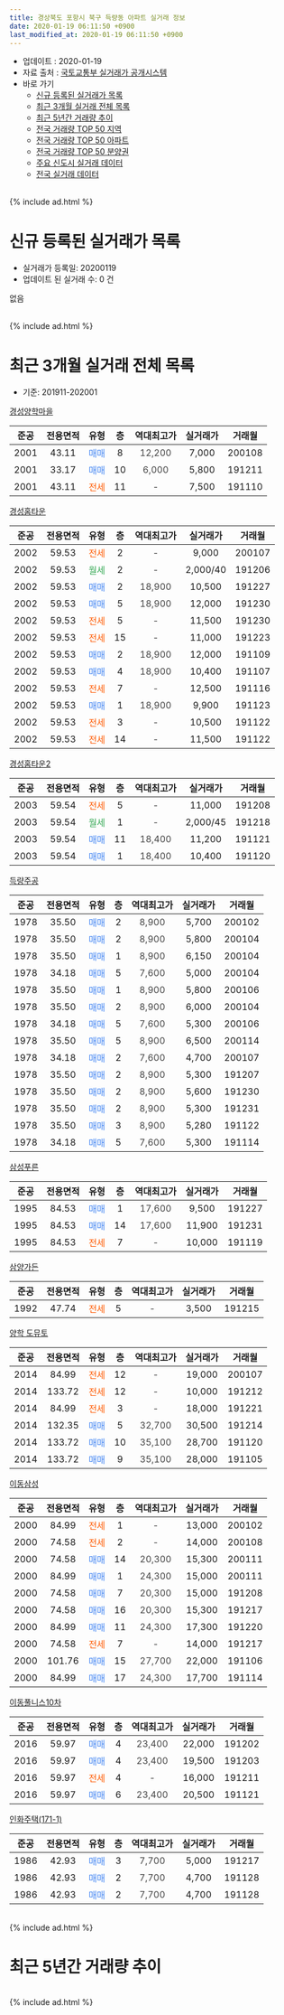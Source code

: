 ```yaml
---
title: 경상북도 포항시 북구 득량동 아파트 실거래 정보
date: 2020-01-19 06:11:50 +0900
last_modified_at: 2020-01-19 06:11:50 +0900
---
```


* 업데이트 : 2020-01-19
* 자료 출처 : [국토교통부 실거래가 공개시스템](http://rt.molit.go.kr)
* 바로 가기
    * [신규 등록된 실거래가 목록](#신규-등록된-실거래가-목록)
    * [최근 3개월 실거래 전체 목록](#최근-3개월-실거래-전체-목록)
    * [최근 5년간 거래량 추이](#최근-5년간-거래량-추이)
    * [전국 거래량 TOP 50 지역](https://apt-info.github.io/apt-trade-info/최근-3개월-전국에서-가장-거래가-많이-발생한-지역)
    * [전국 거래량 TOP 50 아파트](https://apt-info.github.io/apt-trade-info/최근-3개월-전국에서-가장-거래가-많이-발생한-아파트)
    * [전국 거래량 TOP 50 분양권](https://apt-info.github.io/apt-trade-info/최근-3개월-전국에서-가장-거래가-많이-발생한-분양권)
    * [주요 신도시 실거래 데이터](https://apt-info.github.io/apt-trade-info/주요-신도시)
    * [전국 실거래 데이터](https://apt-info.github.io/apt-trade-info/전국)
<br>
{% include ad.html %}
<br>

# 신규 등록된 실거래가 목록
* 실거래가 등록일: 20200119
* 업데이트 된 실거래 수: 0 건

없음

<br>
{% include ad.html %}
<br>

# 최근 3개월 실거래 전체 목록
* 기준: 201911-202001


[경성양학마을](https://search.naver.com/search.naver?query=%EA%B2%BD%EC%83%81%EB%B6%81%EB%8F%84+%ED%8F%AC%ED%95%AD%EC%8B%9C+%EB%B6%81%EA%B5%AC+%EB%93%9D%EB%9F%89%EB%8F%99+%EA%B2%BD%EC%84%B1%EC%96%91%ED%95%99%EB%A7%88%EC%9D%84)

|준공|전용면적|유형|층|역대최고가|실거래가|거래월|
|:---:|:---:|:---:|:---:|:---:|:---:|:---:|
|2001|43.11|<span style="color:#4285f3">매매</span>|8|<span style="color:#444444">12,200</span>|7,000|200108|
|2001|33.17|<span style="color:#4285f3">매매</span>|10|<span style="color:#444444">6,000</span>|5,800|191211|
|2001|43.11|<span style="color:#ff5a00">전세</span>|11|<span style="color:#444444">-</span>|7,500|191110|

[경성홈타운](https://search.naver.com/search.naver?query=%EA%B2%BD%EC%83%81%EB%B6%81%EB%8F%84+%ED%8F%AC%ED%95%AD%EC%8B%9C+%EB%B6%81%EA%B5%AC+%EB%93%9D%EB%9F%89%EB%8F%99+%EA%B2%BD%EC%84%B1%ED%99%88%ED%83%80%EC%9A%B4)

|준공|전용면적|유형|층|역대최고가|실거래가|거래월|
|:---:|:---:|:---:|:---:|:---:|:---:|:---:|
|2002|59.53|<span style="color:#ff5a00">전세</span>|2|<span style="color:#444444">-</span>|9,000|200107|
|2002|59.53|<span style="color:#34a853">월세</span>|2|<span style="color:#444444">-</span>|2,000/40|191206|
|2002|59.53|<span style="color:#4285f3">매매</span>|2|<span style="color:#444444">18,900</span>|10,500|191227|
|2002|59.53|<span style="color:#4285f3">매매</span>|5|<span style="color:#444444">18,900</span>|12,000|191230|
|2002|59.53|<span style="color:#ff5a00">전세</span>|5|<span style="color:#444444">-</span>|11,500|191230|
|2002|59.53|<span style="color:#ff5a00">전세</span>|15|<span style="color:#444444">-</span>|11,000|191223|
|2002|59.53|<span style="color:#4285f3">매매</span>|2|<span style="color:#444444">18,900</span>|12,000|191109|
|2002|59.53|<span style="color:#4285f3">매매</span>|4|<span style="color:#444444">18,900</span>|10,400|191107|
|2002|59.53|<span style="color:#ff5a00">전세</span>|7|<span style="color:#444444">-</span>|12,500|191116|
|2002|59.53|<span style="color:#4285f3">매매</span>|1|<span style="color:#444444">18,900</span>|9,900|191123|
|2002|59.53|<span style="color:#ff5a00">전세</span>|3|<span style="color:#444444">-</span>|10,500|191122|
|2002|59.53|<span style="color:#ff5a00">전세</span>|14|<span style="color:#444444">-</span>|11,500|191122|

[경성홈타운2](https://search.naver.com/search.naver?query=%EA%B2%BD%EC%83%81%EB%B6%81%EB%8F%84+%ED%8F%AC%ED%95%AD%EC%8B%9C+%EB%B6%81%EA%B5%AC+%EB%93%9D%EB%9F%89%EB%8F%99+%EA%B2%BD%EC%84%B1%ED%99%88%ED%83%80%EC%9A%B42)

|준공|전용면적|유형|층|역대최고가|실거래가|거래월|
|:---:|:---:|:---:|:---:|:---:|:---:|:---:|
|2003|59.54|<span style="color:#ff5a00">전세</span>|5|<span style="color:#444444">-</span>|11,000|191208|
|2003|59.54|<span style="color:#34a853">월세</span>|1|<span style="color:#444444">-</span>|2,000/45|191218|
|2003|59.54|<span style="color:#4285f3">매매</span>|11|<span style="color:#444444">18,400</span>|11,200|191121|
|2003|59.54|<span style="color:#4285f3">매매</span>|1|<span style="color:#444444">18,400</span>|10,400|191120|

[득량주공](https://search.naver.com/search.naver?query=%EA%B2%BD%EC%83%81%EB%B6%81%EB%8F%84+%ED%8F%AC%ED%95%AD%EC%8B%9C+%EB%B6%81%EA%B5%AC+%EB%93%9D%EB%9F%89%EB%8F%99+%EB%93%9D%EB%9F%89%EC%A3%BC%EA%B3%B5)

|준공|전용면적|유형|층|역대최고가|실거래가|거래월|
|:---:|:---:|:---:|:---:|:---:|:---:|:---:|
|1978|35.50|<span style="color:#4285f3">매매</span>|2|<span style="color:#444444">8,900</span>|5,700|200102|
|1978|35.50|<span style="color:#4285f3">매매</span>|2|<span style="color:#444444">8,900</span>|5,800|200104|
|1978|35.50|<span style="color:#4285f3">매매</span>|1|<span style="color:#444444">8,900</span>|6,150|200104|
|1978|34.18|<span style="color:#4285f3">매매</span>|5|<span style="color:#444444">7,600</span>|5,000|200104|
|1978|35.50|<span style="color:#4285f3">매매</span>|1|<span style="color:#444444">8,900</span>|5,800|200106|
|1978|35.50|<span style="color:#4285f3">매매</span>|2|<span style="color:#444444">8,900</span>|6,000|200104|
|1978|34.18|<span style="color:#4285f3">매매</span>|5|<span style="color:#444444">7,600</span>|5,300|200106|
|1978|35.50|<span style="color:#4285f3">매매</span>|5|<span style="color:#444444">8,900</span>|6,500|200114|
|1978|34.18|<span style="color:#4285f3">매매</span>|2|<span style="color:#444444">7,600</span>|4,700|200107|
|1978|35.50|<span style="color:#4285f3">매매</span>|2|<span style="color:#444444">8,900</span>|5,300|191207|
|1978|35.50|<span style="color:#4285f3">매매</span>|2|<span style="color:#444444">8,900</span>|5,600|191230|
|1978|35.50|<span style="color:#4285f3">매매</span>|2|<span style="color:#444444">8,900</span>|5,300|191231|
|1978|35.50|<span style="color:#4285f3">매매</span>|3|<span style="color:#444444">8,900</span>|5,280|191122|
|1978|34.18|<span style="color:#4285f3">매매</span>|5|<span style="color:#444444">7,600</span>|5,300|191114|

[삼성푸른](https://search.naver.com/search.naver?query=%EA%B2%BD%EC%83%81%EB%B6%81%EB%8F%84+%ED%8F%AC%ED%95%AD%EC%8B%9C+%EB%B6%81%EA%B5%AC+%EB%93%9D%EB%9F%89%EB%8F%99+%EC%82%BC%EC%84%B1%ED%91%B8%EB%A5%B8)

|준공|전용면적|유형|층|역대최고가|실거래가|거래월|
|:---:|:---:|:---:|:---:|:---:|:---:|:---:|
|1995|84.53|<span style="color:#4285f3">매매</span>|1|<span style="color:#444444">17,600</span>|9,500|191227|
|1995|84.53|<span style="color:#4285f3">매매</span>|14|<span style="color:#444444">17,600</span>|11,900|191231|
|1995|84.53|<span style="color:#ff5a00">전세</span>|7|<span style="color:#444444">-</span>|10,000|191119|

[삼양가든](https://search.naver.com/search.naver?query=%EA%B2%BD%EC%83%81%EB%B6%81%EB%8F%84+%ED%8F%AC%ED%95%AD%EC%8B%9C+%EB%B6%81%EA%B5%AC+%EB%93%9D%EB%9F%89%EB%8F%99+%EC%82%BC%EC%96%91%EA%B0%80%EB%93%A0)

|준공|전용면적|유형|층|역대최고가|실거래가|거래월|
|:---:|:---:|:---:|:---:|:---:|:---:|:---:|
|1992|47.74|<span style="color:#ff5a00">전세</span>|5|<span style="color:#444444">-</span>|3,500|191215|

[양학 도뮤토](https://search.naver.com/search.naver?query=%EA%B2%BD%EC%83%81%EB%B6%81%EB%8F%84+%ED%8F%AC%ED%95%AD%EC%8B%9C+%EB%B6%81%EA%B5%AC+%EB%93%9D%EB%9F%89%EB%8F%99+%EC%96%91%ED%95%99+%EB%8F%84%EB%AE%A4%ED%86%A0)

|준공|전용면적|유형|층|역대최고가|실거래가|거래월|
|:---:|:---:|:---:|:---:|:---:|:---:|:---:|
|2014|84.99|<span style="color:#ff5a00">전세</span>|12|<span style="color:#444444">-</span>|19,000|200107|
|2014|133.72|<span style="color:#ff5a00">전세</span>|12|<span style="color:#444444">-</span>|10,000|191212|
|2014|84.99|<span style="color:#ff5a00">전세</span>|3|<span style="color:#444444">-</span>|18,000|191221|
|2014|132.35|<span style="color:#4285f3">매매</span>|5|<span style="color:#444444">32,700</span>|30,500|191214|
|2014|133.72|<span style="color:#4285f3">매매</span>|10|<span style="color:#444444">35,100</span>|28,700|191120|
|2014|133.72|<span style="color:#4285f3">매매</span>|9|<span style="color:#444444">35,100</span>|28,000|191105|


<script async src="//pagead2.googlesyndication.com/pagead/js/adsbygoogle.js"></script>
<!-- 기본 -->
<ins class="adsbygoogle"
     style="display:block"
     data-ad-client="ca-pub-1142216861245946"
     data-ad-slot="4805727019"
     data-ad-format="auto"
     data-full-width-responsive="true"></ins>
<script>
(adsbygoogle = window.adsbygoogle || []).push({});
</script>


[이동삼성](https://search.naver.com/search.naver?query=%EA%B2%BD%EC%83%81%EB%B6%81%EB%8F%84+%ED%8F%AC%ED%95%AD%EC%8B%9C+%EB%B6%81%EA%B5%AC+%EB%93%9D%EB%9F%89%EB%8F%99+%EC%9D%B4%EB%8F%99%EC%82%BC%EC%84%B1)

|준공|전용면적|유형|층|역대최고가|실거래가|거래월|
|:---:|:---:|:---:|:---:|:---:|:---:|:---:|
|2000|84.99|<span style="color:#ff5a00">전세</span>|1|<span style="color:#444444">-</span>|13,000|200102|
|2000|74.58|<span style="color:#ff5a00">전세</span>|2|<span style="color:#444444">-</span>|14,000|200108|
|2000|74.58|<span style="color:#4285f3">매매</span>|14|<span style="color:#444444">20,300</span>|15,300|200111|
|2000|84.99|<span style="color:#4285f3">매매</span>|1|<span style="color:#444444">24,300</span>|15,000|200111|
|2000|74.58|<span style="color:#4285f3">매매</span>|7|<span style="color:#444444">20,300</span>|15,000|191208|
|2000|74.58|<span style="color:#4285f3">매매</span>|16|<span style="color:#444444">20,300</span>|15,300|191217|
|2000|84.99|<span style="color:#4285f3">매매</span>|11|<span style="color:#444444">24,300</span>|17,300|191220|
|2000|74.58|<span style="color:#ff5a00">전세</span>|7|<span style="color:#444444">-</span>|14,000|191217|
|2000|101.76|<span style="color:#4285f3">매매</span>|15|<span style="color:#444444">27,700</span>|22,000|191106|
|2000|84.99|<span style="color:#4285f3">매매</span>|17|<span style="color:#444444">24,300</span>|17,700|191114|

[이동풀니스10차](https://search.naver.com/search.naver?query=%EA%B2%BD%EC%83%81%EB%B6%81%EB%8F%84+%ED%8F%AC%ED%95%AD%EC%8B%9C+%EB%B6%81%EA%B5%AC+%EB%93%9D%EB%9F%89%EB%8F%99+%EC%9D%B4%EB%8F%99%ED%92%80%EB%8B%88%EC%8A%A410%EC%B0%A8)

|준공|전용면적|유형|층|역대최고가|실거래가|거래월|
|:---:|:---:|:---:|:---:|:---:|:---:|:---:|
|2016|59.97|<span style="color:#4285f3">매매</span>|4|<span style="color:#444444">23,400</span>|22,000|191202|
|2016|59.97|<span style="color:#4285f3">매매</span>|4|<span style="color:#444444">23,400</span>|19,500|191203|
|2016|59.97|<span style="color:#ff5a00">전세</span>|4|<span style="color:#444444">-</span>|16,000|191211|
|2016|59.97|<span style="color:#4285f3">매매</span>|6|<span style="color:#444444">23,400</span>|20,500|191121|

[인화주택(171-1)](https://search.naver.com/search.naver?query=%EA%B2%BD%EC%83%81%EB%B6%81%EB%8F%84+%ED%8F%AC%ED%95%AD%EC%8B%9C+%EB%B6%81%EA%B5%AC+%EB%93%9D%EB%9F%89%EB%8F%99+%EC%9D%B8%ED%99%94%EC%A3%BC%ED%83%9D%28171-1%29)

|준공|전용면적|유형|층|역대최고가|실거래가|거래월|
|:---:|:---:|:---:|:---:|:---:|:---:|:---:|
|1986|42.93|<span style="color:#4285f3">매매</span>|3|<span style="color:#444444">7,700</span>|5,000|191217|
|1986|42.93|<span style="color:#4285f3">매매</span>|2|<span style="color:#444444">7,700</span>|4,700|191128|
|1986|42.93|<span style="color:#4285f3">매매</span>|2|<span style="color:#444444">7,700</span>|4,700|191128|


<br>
{% include ad.html %}
<br>

# 최근 5년간 거래량 추이


<div style="width:100%;">
    <canvas id="deal_progress" height="200"></canvas>
</div>

<script>
new Chart(document.getElementById("deal_progress"), {
    type: 'line',
    data: {
        labels: ['201501','201502','201503','201504','201505','201506','201507','201508','201509','201510','201511','201512','201601','201602','201603','201604','201605','201606','201607','201608','201609','201610','201611','201612','201701','201702','201703','201704','201705','201706','201707','201708','201709','201710','201711','201712','201801','201802','201803','201804','201805','201806','201807','201808','201809','201810','201811','201812','201901','201902','201903','201904','201905','201906','201907','201908','201909','201910','201911','201912','202001'],
        datasets: [{
            label: '매매',
            pointRadius: 1,
            data: [30, 40, 51, 37, 32, 32, 19, 15, 18, 13, 6, 22, 7, 6, 15, 14, 12, 8, 4, 8, 8, 14, 25, 13, 16, 11, 16, 15, 15, 12, 14, 11, 11, 7, 9, 11, 15, 11, 8, 9, 7, 9, 8, 11, 13, 24, 13, 9, 11, 3, 6, 12, 6, 7, 11, 14, 10, 17, 14, 15, 12],
            borderColor: "rgba(255, 201, 14, 1)",
            backgroundColor: "rgba(255, 201, 14, 0.5)",
            fill: false,
            lineTension: 0
        },{
            label: '전월세',
            pointRadius: 1,
            data: [7, 6, 9, 7, 7, 8, 4, 0, 4, 15, 8, 8, 15, 6, 6, 13, 6, 8, 7, 11, 11, 7, 9, 8, 12, 5, 8, 6, 13, 11, 11, 10, 5, 8, 12, 11, 13, 15, 17, 13, 8, 9, 9, 6, 6, 17, 12, 12, 13, 10, 10, 7, 13, 12, 12, 14, 10, 15, 5, 10, 4],
            borderColor: "rgba(0, 141, 185, 1)",
            backgroundColor: "rgba(0, 141, 185, 0.5)",
            fill: false,
            lineTension: 0
        }
        ]
    },
    options: {
        responsive: true,
        title: {
            display: false
        },
        tooltips: {
            mode: 'index',
            intersect: false
        },
        hover: {
            mode: 'nearest',
            intersect: true
        },
        scales: {
            xAxes: [{
                display: true,
                scaleLabel: {
                    display: true,
                    labelString: '년/월'
                }
            }],
            yAxes: [{
                display: true,
                ticks: {
                    suggestedMin: 0,
                },
                scaleLabel: {
                    display: true,
                    labelString: '실거래 수'
                }
            }]
        }
    }
});

</script>


<br>
{% include ad.html %}
<br>

